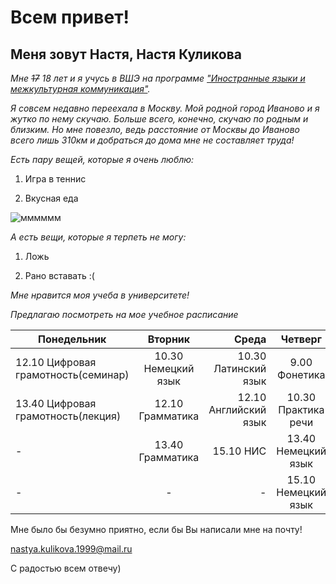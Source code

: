 # Всем привет! 

## Меня зовут Настя, Настя Куликова

_Мне ~~17~~ 18 лет и я учусь в ВШЭ на программе ["Иностранные языки и межкультурная коммуникация"](https://www.hse.ru/ba/lang/)._

_Я совсем недавно переехала в Москву. Мой родной город Иваново и я жутко по нему скучаю. Больше всего, конечно, скучаю по родным и близким. Но мне повезло, ведь расстояние от Москвы до Иваново всего лишь 310км и добраться до дома мне не составляет труда!_ 

_Есть пару вещей, которые я очень люблю:_

1. Игра в теннис

2. Вкусная еда

![](https://avatars.mds.yandex.net/get-pdb/38069/6ea784bd-8eab-4a9f-92f5-a085d00435d6/s800 "мммммм")

_А есть вещи, которые я терпеть не могу:_

1. Ложь 

2. Рано вставать :(

_Мне нравится моя учеба в университете!_

_Предлагаю посмотреть на мое учебное расписание_

Понедельник|Вторник|Среда|Четверг|Пятница
---|:---:|---:|:---:|:---:
12.10 Цифровая грамотность(семинар)|10.30 Немецкий язык|10.30 Латинский язык|9.00 Фонетика| 9.00 Практика речи 
13.40 Цифровая грамотность(лекция)|12.10 Грамматика|12.10 Английский язык| 10.30 Практика речи|10.30 Практика речи         
-|13.40 Грамматика|15.10 НИС|13.40 Немецкий язык|13.40 МКН (семинар)
-|-|-|15.10 Немецкий язык|16.40 МКН (лекция)

Мне было бы безумно приятно, если бы Вы написали мне на почту! 

nastya.kulikova.1999@mail.ru
 
С радостью всем отвечу) 


 
        
